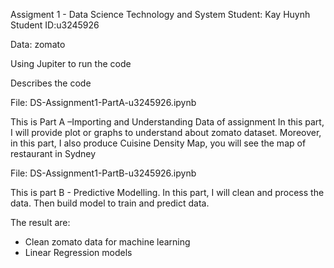 Assigment 1 - Data Science Technology and System
Student: Kay Huynh
Student ID:u3245926

Data: zomato

Using Jupiter to run the code

Describes the code

File: DS-Assignment1-PartA-u3245926.ipynb

This is Part A –Importing and Understanding Data of assignment
In this part, I will provide plot or graphs to understand about zomato dataset.
Moreover, in this part, I also produce Cuisine Density Map, you will see the map of restaurant in Sydney

File: DS-Assignment1-PartB-u3245926.ipynb

This is part B - Predictive Modelling.
In this part, I will clean and process the data.
Then build model to train and predict data.

The result are:
- Clean zomato data for machine learning
- Linear Regression models